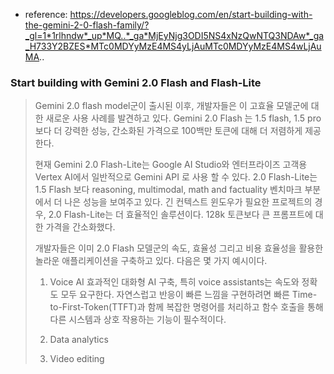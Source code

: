 - reference: https://developers.googleblog.com/en/start-building-with-the-gemini-2-0-flash-family/?_gl=1*1rlhndw*_up*MQ..*_ga*MjEyNjg3ODI5NS4xNzQwNTQ3NDAw*_ga_H733Y2BZES*MTc0MDYyMzE4MS4yLjAuMTc0MDYyMzE4MS4wLjAuMA..

### Start building with Gemini 2.0 Flash and Flash-Lite


> Gemini 2.0 flash model군이 출시된 이후, 개발자들은 이 고효율 모델군에 대한 새로운 사용 사례를 발견하고 있다. Gemini 2.0 Flash 는 1.5 flash, 1.5 pro 보다 더 강력한 성능, 간소화된 가격으로 100백만 토큰에 대해 더 저렴하게 제공한다.
> 
> 현재 Gemini 2.0 Flash-Lite는 Google AI Studio와 엔터프라이즈 고객용 Vertex AI에서 일반적으로 Gemini API 로 사용 할 수 있다. 2.0 Flash-Lite는 1.5 Flash 보다 reasoning, multimodal, math and factuality 벤치마크 부분에서 더 나은 성능을 보여주고 있다. 긴 컨텍스트 윈도우가 필요한 프로젝트의 경우, 2.0 Flash-Lite는 더 효율적인 솔루션이다. 128k 토큰보다 큰 프롬프트에 대한 가격을 간소화했다.
> 
> 개발자들은 이미 2.0 Flash 모델군의 속도, 효율성 그리고 비용 효율성을 활용한 놀라운 애플리케이션을 구축하고 있다. 다음은 몇 가지 예시이다.
> 
> 1. Voice AI
> 효과적인 대화형 AI 구축, 특히 voice assistants는 속도와 정확도 모두 요구한다. 자연스럽고 반응이 빠른 느낌을 구현하려면 빠른 Time-to-First-Token(TTFT)과 함께 복잡한 명령어를 처리하고 함수 호출을 통해 다른 시스템과 상호 작용하는 기능이 필수적이다.
> 
> 
> 2. Data analytics
> 3. Video editing
